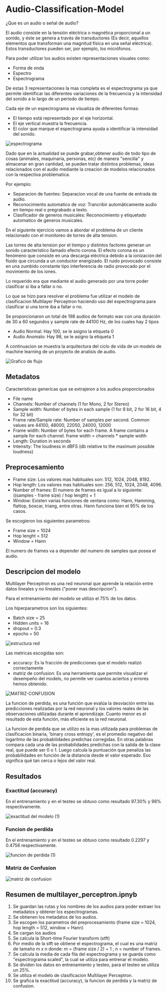 # Audio-Classification-Model

¿Que es un audio o señal de audio?

El audio consiste en la tensión eléctrica o magnética proporcional a un sonido, y éste se genera a través de transductores (Es decir, aquellos elementos que transforman una magnitud física en una señal eléctrica). Estos transductores pueden ser, por ejemplo, los micrófonos.

Para poder utilizar los audios existen representaciones visuales como:

- Forma de onda
- Espectro
- Espectrograma

De estas 3 representaciones la mas completa es el espectrograma ya que permite identificar las diferentes variaciones de la frecuencia y la intensidad del sonido a lo largo de un periodo de tiempo.

Cada eje de un espectrograma se visualiza de diferentes formas:

- El tiempo está representado por el eje horizontal.
- El eje vertical muestra la frecuencia.
- El color que marque el espectrograma ayuda a identificar la intensidad del sonido.

![espectrograma](https://user-images.githubusercontent.com/118764182/209146433-45407e7e-6b75-4e31-9a70-48414049e274.jpg)


Dado que en la actualidad se puede grabar,obtener audio de todo tipo de cosas (animales, maquinaria, personas, etc) de manera "sencilla" y almacenar en gran cantidad, se pueden tratar distintos problemas, ideas relacionados con el audio mediante la creacion de modelos relacionados con la respectiva problematica.

Por ejemplo:

- Separacion de fuentes: Separacion vocal de una fuente de entrada de audio.
- Reconocimiento automatico de voz: Trancribir automáticamente audio en tiempo real o pregrabado a texto.
- Clasificador de generos musicales: Reconocimiento y etiquetado automatico de generos musicales.

En el siguiente ejercicio vamos a abordar el problema de un cliente relacionado con el monitoreo de torres de alta tension.

Las torres de alta tension por el tiempo y distintos factores generan un sonido caracteristico llamado efecto corona. El efecto corona es un fenómeno que consiste en una descarga eléctrica debido a la ionización del fluido que circunda a un conductor energizado. El ruido provocado consiste en una zumbido constante tipo interferencia de radio provocado por el movimiento de los iones.

Lo requerido era que mediante el audio generado por una torre poder clasificar si iba a fallar o no.

Lo que se hizo para resolver el problema fue utilizar el modelo de clasificacion Multilayer Perceptron haciendo uso del espectrograma para clasificar si una torre iba a fallar o no.

Se proporcionaron un total de 198 audios de formato wav con una duración de 30 a 60 segundos y sample rate de 44100 Hz, de los cuales hay 2 tipos

- Audio Normal: Hay 100, se le asigno la etiqueta 0
- Audio Anomalo: Hay 98, se le asigno la etiqueta 1

A continuacion se muestra la arquitectura del ciclo de vida de un modelo de machine learning de un proyecto de analisis de audio.

![Grafico de flujo](https://user-images.githubusercontent.com/118764182/209965842-d5ff8cd9-f430-49a2-8bbb-762a96e865cf.png)


## Metadatos

Caracteristicas genericas que se extrajeron a los audios proporcionados

- File name
- Channels: Number of channels (1 for Mono, 2 for Stereo)
- Sample width: Number of bytes in each sample (1 for 8 bit, 2 for 16 bit, 4 for 32 bit)
- Frame rate/Sample rate: Number of samples per second. Common values are 44100, 48000, 22050, 24000, 12000
- Frame width: Number of bytes for each frame. A frame contains a sample for each channel. frame width = channels * sample width
- Length: Duration in seconds
- Intensity: The loudness in dBFS (db relative to the maximum possible loudness)

## Preprocesamiento

- Frame size: Los valores mas habituales son: 512, 1024, 2048, 8192.
- Hop length: Los valores mas habituales son: 256, 512, 1024, 2048, 4096.
- Number of frames: El numero de frames es igual a lo siguiente: ((samples - frame size) / hop length) + 1
- Window: Existen varias funciones de ventana como: Hann, Hamming, flattop, boxcar, triang, entre otras. Hann funciona bien el 95% de los casos.

Se escogieron los siguientes parametros:

- Frame size = 1024
- Hop lenght = 512
- Window = Hann

El numero de frames va a depender del numero de samples que posea el audio.

## Descripcion del modelo

Multilayer Perceptron es una red neuronal que aprende la relación entre datos lineales y no lineales ("poner mas descripcion").

Para el entrenamiento del modelo se utilizo el 75% de los datos.

Los hiperparametros son los siguientes:

- Batch size = 25
- Hidden units = 16
- dropout = 0.3
- epochs = 50


![estructura red](https://user-images.githubusercontent.com/118764182/210003939-2d29d057-832c-4ea1-b53b-c91ac2468238.png)

Las metricas escogidas son:

- accuracy: Es la fracción de predicciones que el modelo realizó correctamente
- matriz de confusion: Es una herramienta que permite visualizar el desempeño del modelo, no permite ver cuantos aciertos y errores hemos obtenido.

![MATRIZ-CONFUSION](https://user-images.githubusercontent.com/118764182/210390351-65b02891-625d-41e4-aa29-e3c8917c7751.png)

La funcion de perdida, es una función que evalúa la desviación entre las predicciones realizadas por la red neuronal y los valores reales de las observaciones 
utilizadas durante el aprendizaje. Cuanto menor es el resultado de esta función, más eficiente es la red neuronal.

La funcion de perdida que se utilizo es la mas utilizada para problemas de clasificacion binaria, 'binary cross entropy', es el promedio negativo del logaritmo de las 
probabilidades predichas corregidas. En otras palabras compara cada una de las probabilidades predichas con la salida de la clase real, que puede ser 0 o 1. Luego 
calcula la puntuación que penaliza las probabilidades en función de la distancia desde el valor esperado. Eso significa qué tan cerca o lejos del valor real. 

## Resultados

### Exactitud (accuracy)

En el entrenamiento y en el testeo se obtuvo como resultado 97.30% y 98% respectivamente.

![exactitud del modelo (1)](https://user-images.githubusercontent.com/118764182/210385823-cf5effbe-30dc-4846-bab9-7339b3c37a8f.jpg)


### Funcion de perdida

En el entrenamiento y en el testeo se obtuvo como resultado 0.2297 y 0.4756 respectivamente.

![funcion de perdida (1)](https://user-images.githubusercontent.com/118764182/210385858-ad6f1a88-e5f1-45ec-9430-8dbac6d79de6.jpg)

### Matriz de Confusion

![matriz de confusion](https://user-images.githubusercontent.com/118764182/210385918-5f8d62f6-e4b7-4dec-9978-5f9f7fed323c.jpg)


## Resumen de multilayer_perceptron.ipnyb

1) Se guardan las rutas y los nombres de los audios para poder extraer los metadatos y obtener los espectrogramas.
2) Se obtienen los metadatos de los audios.
3) Se escogen los parametros del preprocesamiento (frame size = 1024, hop length = 512, window = Hann)
4) Se cargan los audios
5) Se calcula la Short-time Fourier transform (stft)
6) Por medio de la stft se obtiene el espectrograma, el cual es una matriz de tamaño m x n donde: 
m = (frame size / 2) + 1 ; n = number of frames.
7) Se calcula la media de cada fila del espectrograma y se guarda como "espectrograma scaled", la cual se utiliza para entrenar el modelo.
8) Se dividen los datos en entrenamiento y testeo, para el testeo se utiliza un 25%. 
9) Se utiliza el modelo de clasificacion Multilayer Perceptron.
10) Se grafica la exactitud (accuracy), la funcion de perdida y la matriz de confusion.
